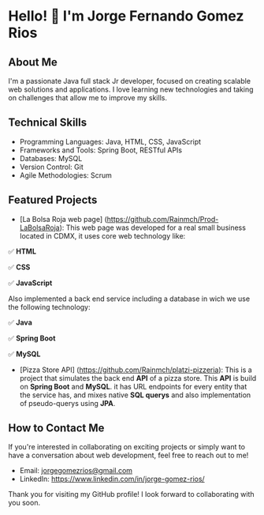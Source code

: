 # Hello! 👋 I'm Jorge Fernando Gomez Rios

## About Me
I'm a passionate Java full stack Jr developer, focused on creating scalable web solutions and applications. I love learning new technologies and taking on challenges that allow me to improve my skills.

## Technical Skills
- Programming Languages: Java, HTML, CSS, JavaScript
- Frameworks and Tools: Spring Boot, RESTful APIs
- Databases: MySQL
- Version Control: Git
- Agile Methodologies: Scrum

## Featured Projects
- [La Bolsa Roja web page] (https://github.com/Rainmch/Prod-LaBolsaRoja): This web page was developed for a real small business located in CDMX, it uses core web technology like:  

 ✅ **HTML**  

 ✅ **CSS**  

 ✅ **JavaScript**  

 Also implemented a back end service including a database in wich we use the following technology:  

 ✅ **Java**  

 ✅ **Spring Boot**  

 ✅ **MySQL**  
 
- [Pizza Store API] (https://github.com/Rainmch/platzi-pizzeria): This is a project that simulates the back end **API** of a pizza store. This **API** is build on **Spring Boot** and **MySQL**. it has URL endpoints for every entity that the service has, and mixes native **SQL querys** and also implementation of pseudo-querys using **JPA**.

## How to Contact Me
If you're interested in collaborating on exciting projects or simply want to have a conversation about web development, feel free to reach out to me!
- Email: jorgegomezrios@gmail.com
- LinkedIn: https://www.linkedin.com/in/jorge-gomez-rios/

Thank you for visiting my GitHub profile! I look forward to collaborating with you soon.


